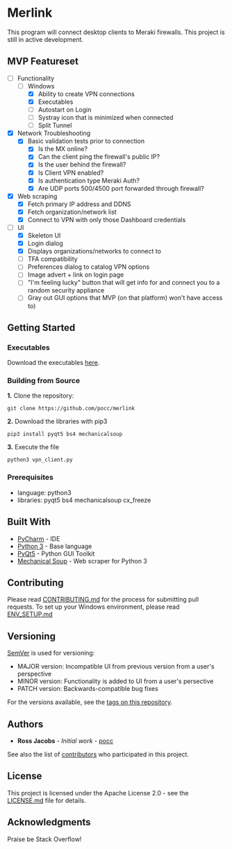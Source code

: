 # Merlink
This program will connect desktop clients to Meraki firewalls. This project is still in active development.

## MVP Featureset
* [ ] Functionality
  * [ ] Windows
    * [x] Ability to create VPN connections
    * [x] Executables
    * [ ] Autostart on Login
    * [ ] Systray icon that is minimized when connected
    * [ ] Split Tunnel
* [x] Network Troubleshooting
  * [x] Basic validation tests prior to connection
    * [x] Is the MX online?
    * [x] Can the client ping the firewall's public IP?
    * [x] Is the user behind the firewall?
    * [x] Is Client VPN enabled?
    * [x] Is authentication type Meraki Auth?
    * [x] Are UDP ports 500/4500 port forwarded through firewall?
* [x] Web scraping
  * [x] Fetch primary IP address and DDNS
  * [x] Fetch organization/network list
  * [x] Connect to VPN with only those Dashboard credentials
* [ ] UI
  * [x] Skeleton UI
  * [x] Login dialog 
  * [x] Displays organizations/networks to connect to 
  * [ ] TFA compatibility
  * [ ] Preferences dialog to catalog VPN options
  * [ ] Image advert + link on login page
  * [ ] "I'm feeling lucky" button that will get info for and connect you to a random security appliance
  * [ ] Gray out GUI options that MVP (on that platform) won't have access to)  
  
## Getting Started
### Executables
Download the executables [here](https://github.com/pocc/merlink/releases).

### Building from Source
**1.** Clone the repository:

```git clone https://github.com/pocc/merlink```

**2.** Download the libraries with pip3

```pip3 install pyqt5 bs4 mechanicalsoup```

**3.** Execute the file

```python3 vpn_client.py```

### Prerequisites

* language: python3 
* libraries: pyqt5 bs4 mechanicalsoup cx_freeze

## Built With

* [PyCharm](https://www.jetbrains.com/pycharm/) - IDE
* [Python 3](https://www.python.org/) - Base language
* [PyQt5](http://pyqt.sourceforge.net/Docs/PyQt5/) - Python GUI Toolkit
* [Mechanical Soup](https://github.com/MechanicalSoup/MechanicalSoup) - Web scraper for Python 3

## Contributing

Please read [CONTRIBUTING.md](https://github.com/pocc/merlink/blob/merlink/CONTRIBUTING.md) for the process for submitting pull requests.
To set up your Windows environment, please read [ENV_SETUP.md](https://github.com/pocc/merlink/blob/merlink/ENV_SETUP.md)

## Versioning

[SemVer](http://semver.org/) is used for versioning: 
* MAJOR version: Incompatible UI from previous version from a user's perspective
* MINOR version: Functionality is added to UI from a user's persective
* PATCH version: Backwards-compatible bug fixes

For the versions available, see the [tags on this repository](https://github.com/pocc/merlink/tags). 

## Authors

* **Ross Jacobs** - *Initial work* - [pocc](https://github.com/pocc)

See also the list of [contributors](https://github.com/pocc/merlink/contributors) who participated in this project.

## License

This project is licensed under the Apache License 2.0 - see the [LICENSE.md](LICENSE.md) file for details.

## Acknowledgments
Praise be Stack Overflow!
